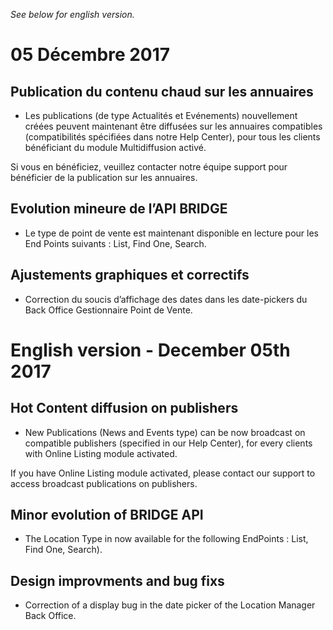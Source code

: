 *See below for english version.*

# 05 Décembre 2017 

## Publication du contenu chaud sur les annuaires

* Les publications (de type Actualités et Evénements) nouvellement créées peuvent maintenant être diffusées sur les annuaires compatibles (compatibilités spécifiées dans notre Help Center), pour tous les clients bénéficiant du module Multidiffusion activé.

Si vous en bénéficiez, veuillez contacter notre équipe support pour bénéficier de la publication sur les annuaires.

## Evolution mineure de l’API BRIDGE

* Le type de point de vente est maintenant disponible en lecture pour les End Points suivants : List, Find One, Search.

## Ajustements graphiques et correctifs
* Correction du soucis d’affichage des dates dans les date-pickers du Back Office Gestionnaire Point de Vente.


# English version - December 05th 2017 

## Hot Content diffusion on publishers

* New Publications (News and Events type) can be now broadcast on compatible publishers (specified in our Help Center), for every clients with Online Listing module activated.

If you have Online Listing module activated, please contact our support to access broadcast publications on publishers.

## Minor evolution of BRIDGE API

* The Location Type in now available for the following EndPoints : List, Find One, Search).

## Design improvments and bug fixs

* Correction of a display bug in the date picker of the Location Manager Back Office.
